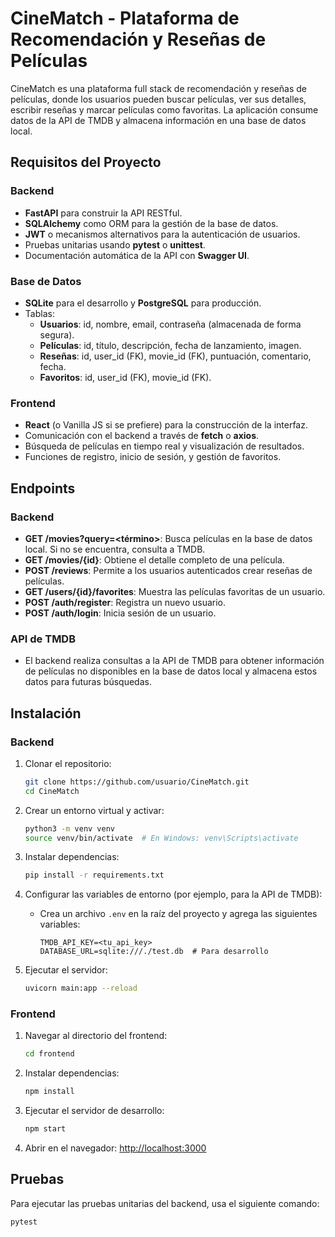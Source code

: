 # CineMatch - Plataforma de Recomendación y Reseñas de Películas

CineMatch es una plataforma full stack de recomendación y reseñas de películas, donde los usuarios pueden buscar películas, ver sus detalles, escribir reseñas y marcar películas como favoritas. La aplicación consume datos de la API de TMDB y almacena información en una base de datos local.

## Requisitos del Proyecto

### Backend
- **FastAPI** para construir la API RESTful.
- **SQLAlchemy** como ORM para la gestión de la base de datos.
- **JWT** o mecanismos alternativos para la autenticación de usuarios.
- Pruebas unitarias usando **pytest** o **unittest**.
- Documentación automática de la API con **Swagger UI**.

### Base de Datos
- **SQLite** para el desarrollo y **PostgreSQL** para producción.
- Tablas:
  - **Usuarios**: id, nombre, email, contraseña (almacenada de forma segura).
  - **Películas**: id, título, descripción, fecha de lanzamiento, imagen.
  - **Reseñas**: id, user_id (FK), movie_id (FK), puntuación, comentario, fecha.
  - **Favoritos**: id, user_id (FK), movie_id (FK).

### Frontend
- **React** (o Vanilla JS si se prefiere) para la construcción de la interfaz.
- Comunicación con el backend a través de **fetch** o **axios**.
- Búsqueda de películas en tiempo real y visualización de resultados.
- Funciones de registro, inicio de sesión, y gestión de favoritos.

## Endpoints

### Backend

- **GET /movies?query=<término>**: Busca películas en la base de datos local. Si no se encuentra, consulta a TMDB.
- **GET /movies/{id}**: Obtiene el detalle completo de una película.
- **POST /reviews**: Permite a los usuarios autenticados crear reseñas de películas.
- **GET /users/{id}/favorites**: Muestra las películas favoritas de un usuario.
- **POST /auth/register**: Registra un nuevo usuario.
- **POST /auth/login**: Inicia sesión de un usuario.

### API de TMDB
- El backend realiza consultas a la API de TMDB para obtener información de películas no disponibles en la base de datos local y almacena estos datos para futuras búsquedas.

## Instalación

### Backend

1. Clonar el repositorio:
    ```bash
    git clone https://github.com/usuario/CineMatch.git
    cd CineMatch
    ```

2. Crear un entorno virtual y activar:
    ```bash
    python3 -m venv venv
    source venv/bin/activate  # En Windows: venv\Scripts\activate
    ```

3. Instalar dependencias:
    ```bash
    pip install -r requirements.txt
    ```

4. Configurar las variables de entorno (por ejemplo, para la API de TMDB):
    - Crea un archivo `.env` en la raíz del proyecto y agrega las siguientes variables:
      ```
      TMDB_API_KEY=<tu_api_key>
      DATABASE_URL=sqlite:///./test.db  # Para desarrollo
      ```

5. Ejecutar el servidor:
    ```bash
    uvicorn main:app --reload
    ```

### Frontend

1. Navegar al directorio del frontend:
    ```bash
    cd frontend
    ```

2. Instalar dependencias:
    ```bash
    npm install
    ```

3. Ejecutar el servidor de desarrollo:
    ```bash
    npm start
    ```

4. Abrir en el navegador: [http://localhost:3000](http://localhost:3000)

## Pruebas

Para ejecutar las pruebas unitarias del backend, usa el siguiente comando:
```bash
pytest

